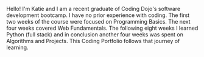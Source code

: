 Hello! I'm Katie and I am a recent graduate of Coding Dojo's software development bootcamp. I have no prior experience with coding. The first two weeks of the course were focused on Programming Basics. The next four weeks covered Web Fundamentals. The following eight weeks I learned Python (full stack) and in conclusion another four weeks was spent on Algorithms and Projects. This Coding Portfolio follows that journey of learning.  
